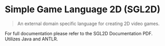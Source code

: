 # Simple Game Language 2D (SGL2D)

> An external domain specific language for creating 2D video games.

For full documentation please refer to the SGL2D Documentation PDF.
Utilizes Java and ANTLR.
